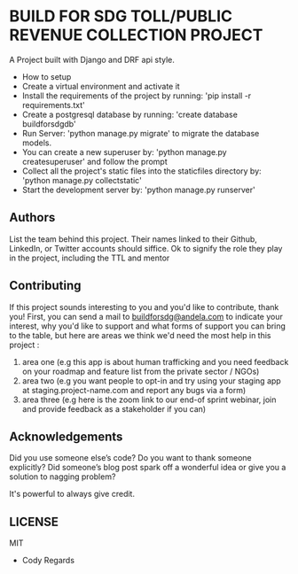 # BUILD FOR SDG TOLL/PUBLIC REVENUE COLLECTION PROJECT
A Project built with Django and DRF api style.
- How to setup
- Create a virtual environment and activate it
- Install the requirements of the project by running: 'pip install -r requirements.txt'
- Create a postgresql database by running: 'create database buildforsdgdb'
- Run Server: 'python manage.py migrate' to migrate the database models.
- You can create a new superuser by: 'python manage.py createsuperuser' and follow the prompt
- Collect all the project's static files into the staticfiles directory by: 'python manage.py collectstatic'
- Start the development server by: 'python manage.py runserver'


## Authors

List the team behind this project. Their names linked to their Github, LinkedIn, or Twitter accounts should siffice. Ok to signify the role they play in the project, including the TTL and mentor

## Contributing
If this project sounds interesting to you and you'd like to contribute, thank you!
First, you can send a mail to buildforsdg@andela.com to indicate your interest, why you'd like to support and what forms of support you can bring to the table, but here are areas we think we'd need the most help in this project :
1.  area one (e.g this app is about human trafficking and you need feedback on your roadmap and feature list from the private sector / NGOs)
2.  area two (e.g you want people to opt-in and try using your staging app at staging.project-name.com and report any bugs via a form)
3.  area three (e.g here is the zoom link to our end-of sprint webinar, join and provide feedback as a stakeholder if you can)

## Acknowledgements

Did you use someone else’s code?
Do you want to thank someone explicitly?
Did someone’s blog post spark off a wonderful idea or give you a solution to nagging problem?

It's powerful to always give credit.

## LICENSE
MIT

* Cody Regards
